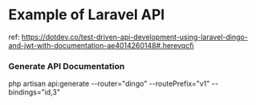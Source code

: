 # Example of Laravel API

ref: https://dotdev.co/test-driven-api-development-using-laravel-dingo-and-jwt-with-documentation-ae4014260148#.herevqcfi

### Generate API Documentation



php artisan api:generate --router="dingo" --routePrefix="v1" --bindings="id,3"